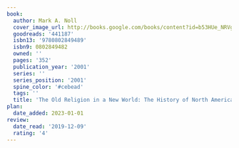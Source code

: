 ```yaml
---
book:
  author: Mark A. Noll
  cover_image_url: http://books.google.com/books/content?id=b53HUe_NRVgC&printsec=frontcover&img=1&zoom=1&edge=curl&source=gbs_api
  goodreads: '441187'
  isbn13: '9780802849489'
  isbn9: 0802849482
  owned: ''
  pages: '352'
  publication_year: '2001'
  series: ''
  series_position: '2001'
  spine_color: '#cebead'
  tags: ''
  title: 'The Old Religion in a New World: The History of North American Christianity'
plan:
  date_added: 2023-01-01
review:
  date_read: '2019-12-09'
  rating: '4'
---
```


